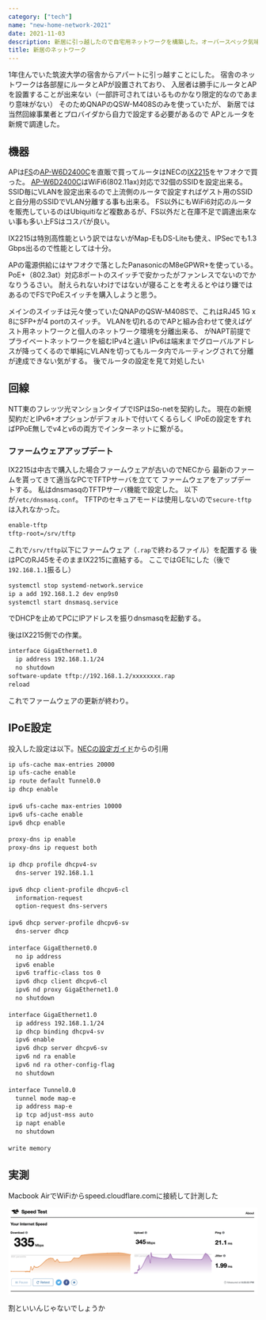 ```yaml
---
category: ["tech"]
name: "new-home-network-2021"
date: 2021-11-03
description: 新居に引っ越したので自宅用ネットワークを構築した。オーバースペック気味だが快適
title: 新居のネットワーク
---
```


1年住んでいた筑波大学の宿舎からアパートに引っ越すことにした。
宿舎のネットワークは各部屋にルータとAPが設置されており、
入居者は勝手にルータとAPを設置することが出来ない（一部許可されてはいるものかなり限定的なのであまり意味がない）
そのためQNAPのQSW-M408Sのみを使っていたが、
新居では当然回線事業者とプロバイダから自力で設定する必要があるので
APとルータを新規で調達した。

## 機器

APは[FS](https://fs.com)の[AP-W6D2400C](https://www.fs.com/jp/products/108705.html)を直販で買ってルータはNECの[IX2215](https://jpn.nec.com/univerge/ix/Info/ix2215.html)をヤフオクで買った。
[AP-W6D2400C](https://www.fs.com/jp/products/108705.html)はWiFi6(802.11ax)対応で32個のSSIDを設定出来る。
SSID毎にVLANを設定出来るので上流側のルータで設定すればゲスト用のSSIDと自分用のSSIDでVLAN分離する事も出来る。
FS以外にもWiFi6対応のルータを販売しているのはUbiquitiなど複数あるが、FS以外だと在庫不足で調達出来ない事も多い上FSはコスパが良い。

IX2215は特別高性能という訳ではないがMap-EもDS-Liteも使え、IPSecでも1.3 Gbps出るので性能としては十分。

APの電源供給にはヤフオクで落としたPanasonicのM8eGPWR+を使っている。
PoE+（802.3at）対応8ポートのスイッチで安かったがファンレスでないのでかなりうるさい。
耐えられないわけではないが寝ることを考えるとやはり嫌ではあるのでFSでPoEスイッチを購入しようと思う。

メインのスイッチは元々使っていたQNAPのQSW-M408Sで、これはRJ45 1G x 8にSFP+が4 portのスイッチ。
VLANを切れるのでAPと組み合わせて使えばゲスト用ネットワークと個人のネットワーク環境を分離出来る、
がNAPT前提でプライベートネットワークを組むIPv4と違い
IPv6は端末までグローバルアドレスが降ってくるので単純にVLANを切ってもルータ内でルーティングされて分離が達成できない気がする。
後でルータの設定を見て対処したい

## 回線

NTT東のフレッツ光マンションタイプでISPはSo-netを契約した。
現在の新規契約だとIPv6+オプションがデフォルトで付いてくるらしく
IPoEの設定をすればPPoE無しでv4とv6の両方でインターネットに繋がる。

### ファームウェアアップデート

IX2215は中古で購入した場合ファームウェアが古いのでNECから
最新のファームを貰ってきて適当なPCでTFTPサーバを立てて
ファームウェアをアップデートする。
私はdnsmasqのTFTPサーバ機能で設定した。
以下が`/etc/dnsmasq.conf`。
TFTPのセキュアモードは使用しないので`secure-tftp`は入れなかった。

```txt
enable-tftp
tftp-root=/srv/tftp
```

これで`/srv/tftp`以下にファームウェア（`.rap`で終わるファイル）を配置する
後はPCのRJ45をそのままIX2215に直結する。
ここではGE1にした（後で`192.168.1.1`振るし）

```bash
systemctl stop systemd-network.service
ip a add 192.168.1.2 dev enp9s0
systemctl start dnsmasq.service
```

でDHCPを止めてPCにIPアドレスを振りdnsmasqを起動する。

後はIX2215側での作業。

```txt
interface GigaEthernet1.0
  ip address 192.168.1.1/24
  no shutdown
software-update tftp://192.168.1.2/xxxxxxxx.rap
reload
```

これでファームウェアの更新が終わり。

## IPoE設定

投入した設定は以下。[NECの設定ガイド](https://jpn.nec.com/univerge/ix/Support/ipv6/v6plus-mape/index.html)からの引用

```txt
ip ufs-cache max-entries 20000
ip ufs-cache enable
ip route default Tunnel0.0
ip dhcp enable

ipv6 ufs-cache max-entries 10000
ipv6 ufs-cache enable
ipv6 dhcp enable

proxy-dns ip enable
proxy-dns ip request both

ip dhcp profile dhcpv4-sv
  dns-server 192.168.1.1

ipv6 dhcp client-profile dhcpv6-cl
  information-request
  option-request dns-servers

ipv6 dhcp server-profile dhcpv6-sv
  dns-server dhcp

interface GigaEthernet0.0
  no ip address
  ipv6 enable
  ipv6 traffic-class tos 0
  ipv6 dhcp client dhcpv6-cl
  ipv6 nd proxy GigaEthernet1.0
  no shutdown

interface GigaEthernet1.0
  ip address 192.168.1.1/24
  ip dhcp binding dhcpv4-sv
  ipv6 enable
  ipv6 dhcp server dhcpv6-sv
  ipv6 nd ra enable
  ipv6 nd ra other-config-flag
  no shutdown

interface Tunnel0.0
  tunnel mode map-e
  ip address map-e
  ip tcp adjust-mss auto
  ip napt enable
  no shutdown

write memory
```

## 実測

Macbook AirでWiFiからspeed.cloudflare.comに接続して計測した

![600,220: down 335 mbps, up 345 mbps](./res/cloudflare-speedtest-mba-2021-11-15.png)

割といいんじゃないでしょうか

